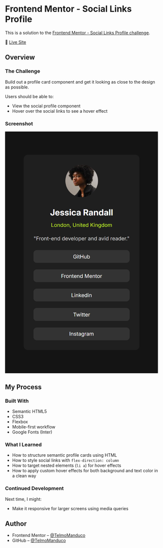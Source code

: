 # Frontend Mentor - Social Links Profile

This is a solution to the [Frontend Mentor - Social Links Profile challenge](https://www.frontendmentor.io/challenges/social-links-profile-UG32l9m6dQ).

🔗 [Live Site](https://TelmoManduco.github.io/social-links-profile-main/)

## Overview

### The Challenge

Build out a profile card component and get it looking as close to the design as possible.

Users should be able to:
- View the social profile component
- Hover over the social links to see a hover effect

### Screenshot

![Screenshot of the project](./images/screenshot.png)

## My Process

### Built With

- Semantic HTML5
- CSS3
- Flexbox
- Mobile-first workflow
- Google Fonts (Inter)

### What I Learned

- How to structure semantic profile cards using HTML
- How to style social links with `flex-direction: column`
- How to target nested elements (`li a`) for hover effects
- How to apply custom hover effects for both background and text color in a clean way

### Continued Development

Next time, I might:
- Make it responsive for larger screens using media queries

## Author

- Frontend Mentor – [@TelmoManduco](https://www.frontendmentor.io/profile/TelmoManduco)
- GitHub – [@TelmoManduco](https://github.com/TelmoManduco)

